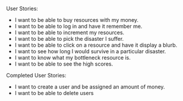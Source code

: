 User Stories:

* I want to be able to buy resources with my money.
* I want to be able to log in and have it remember me.
* I want to be able to increment my resources.
* I want to be able to pick the disaster I suffer.
* I want to be able to click on a resource and have it display a blurb.
* I want to see how long I would survive in a particular disaster.
* I want to know what my bottleneck resource is.
* I want to be able to see the high scores.


Completed User Stories:

* I want to create a user and be assigned an amount of money.
* I want to be able to delete users
